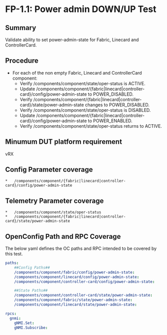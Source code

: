 # FP-1.1: Power admin DOWN/UP Test

## Summary

Validate ability to set power-admin-state for Fabric, Linecard and
ControllerCard.

## Procedure

*   For each of the non empty Fabric, Linecard and ControllerCard component:
    *   Verify /components/component/state/oper-status is ACTIVE.
    *   Update
        /components/component/{fabric|linecard|controller-card}/config/power-admin-state
        to POWER_DISABLED.
    *   Verify
        /components/component/{fabric|linecard|controller-card}/state/power-admin-state
        changes to POWER_DISABLED.
    *   Verify /components/component/state/oper-status is DISABLED.
    *   Update
        /components/component/{fabric|linecard|controller-card}/config/power-admin-state
        to POWER_ENABLED.
    *   Verify /components/component/state/oper-status returns to ACTIVE.

## Minumum DUT platform requirement
vRX

## Config Parameter coverage
    *   /components/component/{fabric|linecard|controller-card}/config/power-admin-state

## Telemetry Parameter coverage
    *   /components/component/state/oper-status
    *   /components/component/{fabric|linecard|controller-card}/state/power-admin-state

## OpenConfig Path and RPC Coverage

The below yaml defines the OC paths and RPC intended to be covered by this test.

```yaml
paths:
    ##Config Paths##
    /components/component/fabric/config/power-admin-state:
    /components/component/linecard/config/power-admin-state:
    /components/component/controller-card/config/power-admin-state:

    ##State Paths##
    /components/component/controller-card/state/power-admin-state:
    /components/component/fabric/state/power-admin-state:
    /components/component/linecard/state/power-admin-state:

rpcs:
  gnmi:
    gNMI.Set:
    gNMI.Subscribe:
```
